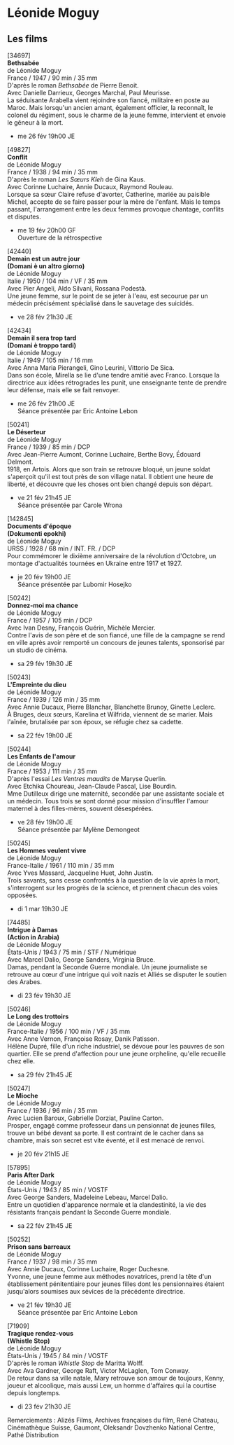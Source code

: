 # Léonide Moguy

## Les films

[34697]  
**Bethsabée**  
de Léonide Moguy  
France / 1947 / 90 min / 35 mm  
D'après le roman _Bethsabée_ de Pierre Benoit.  
Avec Danielle Darrieux, Georges Marchal, Paul Meurisse.  
La séduisante Arabella vient rejoindre son fiancé, militaire en poste au Maroc. Mais lorsqu'un ancien amant, également officier, la reconnaît, le colonel du régiment, sous le charme de la jeune femme, intervient et envoie le gêneur à la mort.

- me 26 fév 19h00 JE

[49827]  
**Conflit**  
de Léonide Moguy  
France / 1938 / 94 min / 35 mm  
D'après le roman _Les Sœurs Kleh_ de Gina Kaus.  
Avec Corinne Luchaire, Annie Ducaux, Raymond Rouleau.  
Lorsque sa sœur Claire refuse d'avorter, Catherine, mariée au paisible Michel, accepte de se faire passer pour la mère de l'enfant. Mais le temps passant, l'arrangement entre les deux femmes provoque chantage, conflits et disputes.

- me 19 fév 20h00 GF  
Ouverture de la rétrospective

[42440]  
**Demain est un autre jour**  
**(Domani è un altro giorno)**  
de Léonide Moguy  
Italie / 1950 / 104 min / VF / 35 mm  
Avec Pier Angeli, Aldo Silvani, Rossana Podestà.  
Une jeune femme, sur le point de se jeter à l'eau, est secourue par un médecin précisément spécialisé dans le sauvetage des suicidés.

- ve 28 fév 21h30 JE

[42434]  
**Demain il sera trop tard**  
**(Domani è troppo tardi)**  
de Léonide Moguy  
Italie / 1949 / 105 min / 16 mm  
Avec Anna Maria Pierangeli, Gino Leurini, Vittorio De Sica.  
Dans son école, Mirella se lie d'une tendre amitié avec Franco. Lorsque la directrice aux idées rétrogrades les punit, une enseignante tente de prendre leur défense, mais elle se fait renvoyer.

- me 26 fév 21h00 JE  
Séance présentée par Eric Antoine Lebon

[50241]  
**Le Déserteur**  
de Léonide Moguy  
France / 1939 / 85 min / DCP  
Avec Jean-Pierre Aumont, Corinne Luchaire, Berthe Bovy, Édouard Delmont.  
1918, en Artois. Alors que son train se retrouve bloqué, un jeune soldat s'aperçoit qu'il est tout près de son village natal. Il obtient une heure de liberté, et découvre que les choses ont bien changé depuis son départ.

- ve 21 fév 21h45 JE  
Séance présentée par Carole Wrona

[142845]  
**Documents d'époque**  
**(Dokumenti epokhi)**  
de Léonide Moguy  
URSS / 1928 / 68 min / INT. FR. / DCP  
Pour commémorer le dixième anniversaire de la révolution d'Octobre, un montage d'actualités tournées en Ukraine entre 1917 et 1927.

- je 20 fév 19h00 JE  
Séance présentée par Lubomir Hosejko

[50242]  
**Donnez-moi ma chance**  
de Léonide Moguy  
France / 1957 / 105 min / DCP  
Avec Ivan Desny, François Guérin, Michèle Mercier.  
Contre l'avis de son père et de son fiancé, une fille de la campagne se rend en ville après avoir remporté un concours de jeunes talents, sponsorisé par un studio de cinéma.

- sa 29 fév 19h30 JE

[50243]  
**L'Empreinte du dieu**  
de Léonide Moguy  
France / 1939 / 126 min / 35 mm  
Avec Annie Ducaux, Pierre Blanchar, Blanchette Brunoy, Ginette Leclerc.  
À Bruges, deux sœurs, Karelina et Wilfrida, viennent de se marier. Mais l'aînée, brutalisée par son époux, se réfugie chez sa cadette.

- sa 22 fév 19h00 JE

[50244]  
**Les Enfants de l'amour**  
de Léonide Moguy  
France / 1953 / 111 min / 35 mm  
D'après l'essai _Les Ventres maudits_ de Maryse Querlin.  
Avec Etchika Choureau, Jean-Claude Pascal, Lise Bourdin.  
Mme Dutilleux dirige une maternité, secondée par une assistante sociale et un médecin. Tous trois se sont donné pour mission d'insuffler l'amour maternel à des filles-mères, souvent désespérées.

- ve 28 fév 19h00 JE  
Séance présentée par Mylène Demongeot

[50245]  
**Les Hommes veulent vivre**  
de Léonide Moguy  
France-Italie / 1961 / 110 min / 35 mm  
Avec Yves Massard, Jacqueline Huet, John Justin.  
Trois savants, sans cesse confrontés à la question de la vie après la mort, s'interrogent sur les progrès de la science, et prennent chacun des voies opposées.

- di 1 mar 19h30 JE

[74485]  
**Intrigue à Damas**  
**(Action in Arabia)**  
de Léonide Moguy  
États-Unis / 1943 / 75 min / STF / Numérique  
Avec Marcel Dalio, George Sanders, Virginia Bruce.  
Damas, pendant la Seconde Guerre mondiale. Un jeune journaliste se retrouve au cœur d'une intrigue qui voit nazis et Alliés se disputer le soutien des Arabes.

- di 23 fév 19h30 JE

[50246]  
**Le Long des trottoirs**  
de Léonide Moguy  
France-Italie / 1956 / 100 min / VF / 35 mm  
Avec Anne Vernon, Françoise Rosay, Danik Patisson.  
Hélène Dupré, fille d'un riche industriel, se dévoue pour les pauvres de son quartier. Elle se prend d'affection pour une jeune orpheline, qu'elle recueille chez elle.

- sa 29 fév 21h45 JE

[50247]  
**Le Mioche**  
de Léonide Moguy  
France / 1936 / 96 min / 35 mm  
Avec Lucien Baroux, Gabrielle Dorziat, Pauline Carton.  
Prosper, engagé comme professeur dans un pensionnat de jeunes filles, trouve un bébé devant sa porte. Il est contraint de le cacher dans sa chambre, mais son secret est vite éventé, et il est menacé de renvoi.

- je 20 fév 21h15 JE

[57895]  
**Paris After Dark**  
de Léonide Moguy  
États-Unis / 1943 / 85 min / VOSTF  
Avec George Sanders, Madeleine Lebeau, Marcel Dalio.  
Entre un quotidien d'apparence normale et la clandestinité, la vie des résistants français pendant la Seconde Guerre mondiale.

- sa 22 fév 21h45 JE

[50252]  
**Prison sans barreaux**  
de Léonide Moguy  
France / 1937 / 98 min / 35 mm  
Avec Annie Ducaux, Corinne Luchaire, Roger Duchesne.  
Yvonne, une jeune femme aux méthodes novatrices, prend la tête d'un établissement pénitentiaire pour jeunes filles dont les pensionnaires étaient jusqu'alors soumises aux sévices de la précédente directrice.

- ve 21 fév 19h30 JE  
Séance présentée par Eric Antoine Lebon

[71909]  
**Tragique rendez-vous**  
**(Whistle Stop)**  
de Léonide Moguy  
États-Unis / 1945 / 84 min / VOSTF  
D'après le roman _Whistle Stop_ de Maritta Wolff.  
Avec Ava Gardner, George Raft, Victor McLaglen, Tom Conway.  
De retour dans sa ville natale, Mary retrouve son amour de toujours, Kenny, joueur et alcoolique, mais aussi Lew, un homme d'affaires qui la courtise depuis longtemps.

- di 23 fév 21h30 JE

Remerciements : Alizés Films, Archives françaises du film, René Chateau, Cinémathèque Suisse, Gaumont, Oleksandr Dovzhenko National Centre, Pathé Distribution